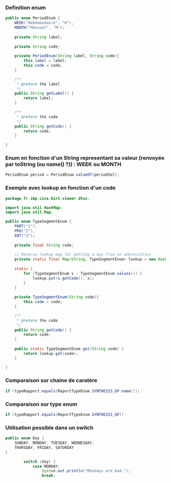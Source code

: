 ### Definition enum
```java
public enum PeriodEnum {
	WEEK("Hebdomadaire", "H"),
	MONTH("Mensuel", "M");
	
	private String label;
	
	private String code;
	
	private PeriodEnum(String label, String code){
		this.label = label;
		this.code = code;
	}

	/**
	 * @return the label
	 */
	public String getLabel() {
		return label;
	}

	/**
	 * @return the code
	 */
	public String getCode() {
		return code;
	}

}
```

### Enum en fonction d'un String representant sa valeur (renvoyée par toString (ou name() ?)) : WEEK ou MONTH
```java
PeriodEnum period = PeriodEnum.valueOf(periodSel);
```

### Exemple avec lookup en fonction d'un code
```java
package fr.ibp.cice.birt.viewer.dtos;

import java.util.HashMap;
import java.util.Map;

public enum TypeSegmentEnum {
	PART("1"),
	PRO("2"),
	ENT("3");
	
	private final String code;
	
    // Reverse-lookup map for getting a day from an abbreviation
    private static final Map<String, TypeSegmentEnum> lookup = new HashMap<String, TypeSegmentEnum>();
	
    static {
        for (TypeSegmentEnum s : TypeSegmentEnum.values()) {
            lookup.put(s.getCode(), s);
        }
    }
    
	private TypeSegmentEnum(String code){
		this.code = code;
	}

	/**
	 * @return the code
	 */
	public String getCode() {
		return code;
	}
	
    public static TypeSegmentEnum get(String code) {
        return lookup.get(code);
    }

}
```


### Comparaison sur chaine de caratère
```java
if (typeRapport.equals(ReportTypeEnum.SYNTHESIS_GP.name()))
```

### Comparaison sur type enum
```java
if (typeRapport.equals(ReportTypeEnum.SYNTHESIS_GP))
```

### Utilisation possible dans un switch
```java
public enum Day {
    SUNDAY, MONDAY, TUESDAY, WEDNESDAY,
    THURSDAY, FRIDAY, SATURDAY 
}

        switch (day) {
            case MONDAY:
                System.out.println("Mondays are bad.");
                break;
```
